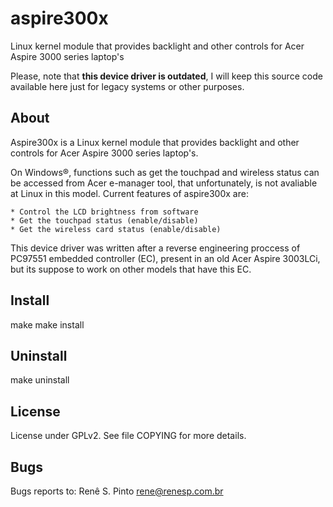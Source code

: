 # aspire300x
Linux kernel module that provides backlight and other controls for Acer Aspire 3000 series laptop's

Please, note that **this device driver is outdated**, I will keep this source code available here just
for legacy systems or other purposes.

## About

Aspire300x is a Linux kernel module that provides backlight and other controls for Acer Aspire 3000 series laptop's.

On Windows®, functions such as get the touchpad and wireless status can be
accessed from Acer e-manager tool, that unfortunately, is not avaliable at
Linux in this model. Current features of aspire300x are:

    * Control the LCD brightness from software
    * Get the touchpad status (enable/disable)
    * Get the wireless card status (enable/disable)

This device driver was written after a reverse engineering proccess of PC97551 embedded controller (EC), present in an old Acer Aspire 3003LCi, but its suppose to work on other models that have this EC.

## Install

make
make install

## Uninstall

make uninstall

## License

License under GPLv2. See file COPYING for more details.

## Bugs

Bugs reports to:
	Renê S. Pinto <rene@renesp.com.br>

